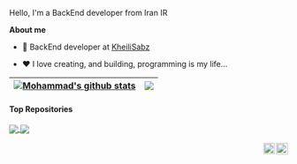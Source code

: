 Hello, I'm a BackEnd developer from Iran IR

**About me**

- 💼 BackEnd developer at [KheiliSabz](https://kheilisabz.com/)

- ❤️ I love creating, and building, programming is my life...


| <a href="https://github.com/anuraghazra/github-readme-stats"><img align="center" src="https://github-readme-stats.vercel.app/api?username=mabbaszadegan&show_icons=true&include_all_commits=true&theme=buefy&hide_border=true" alt="Mohammad's github stats" /></a> | <a href="https://github.com/anuraghazra/github-readme-stats"><img align="center" src="https://github-readme-stats.vercel.app/api/top-langs/?username=mabbaszadegan&layout=compact&theme=buefy&hide_border=true" /></a> |
| ------------- | ------------- |

#### Top Repositories


<a href="https://github.com/anuraghazra/github-readme-stats">
  <img align="center" src="https://github-readme-stats.vercel.app/api/pin/?username=mabbaszadegan&repo=Backgammon&theme=buefy" />
</a>
<a href="https://github.com/anuraghazra/anuraghazra.github.io">
  <img align="center" src="https://github-readme-stats.vercel.app/api/pin/?username=mabbaszadegan&repo=Architectures-Onion&theme=buefy" />
</a>

<br />
<br />

<a href="https://twitter.com/mabbaszadegan">
  <img align="right" alt="Anurag Hazra | Twitter" width="21px" src="https://raw.githubusercontent.com/rahuldkjain/github-profile-readme-generator/master/src/images/icons/Social/twitter.svg" />
</a>
<a href="https://linkedin.com/in/mabbaszadegan">
  <img align="right" alt="Anurag Hazra | CodeSandbox" width="20px" src="https://raw.githubusercontent.com/rahuldkjain/github-profile-readme-generator/master/src/images/icons/Social/linked-in-alt.svg" />
</a>
